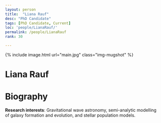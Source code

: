 ```yaml
---
layout: person
title:  "Liana Rauf"
desc: "PhD Candidate"
tags: [PhD Candidate, Current]
loc: 'people/LianaRauf/'
permalink: /people/LianaRauf
rank: 30

---
```

 
{% include image.html url="main.jpg" class="img-mugshot" %}
<div class="text-center" markdown="1">

# Liana Rauf

</div>
 
# Biography

**Research interests**: Gravitational wave astronomy, semi-analytic modelling of galaxy formation and evolution, and stellar population models. 